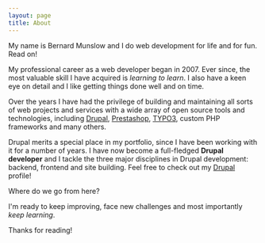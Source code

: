 ```yaml
---
layout: page
title: About
---
```


<p class="message">
  My name is Bernard Munslow and I do web development for life and for fun.  Read on!
</p>

My professional career as a web developer began in 2007.  Ever since, the most valuable skill I have acquired is *learning to learn*. I also have a keen eye on detail and I like getting things done well and on time.

Over the years I have had the privilege of building and maintaining all sorts of web projects and services with a wide array of open source tools and technologies, including [Drupal](http://www.drupal.org), [Prestashop](http://www.prestashop.com), [TYPO3](http://www.typo3.org), custom PHP frameworks and many others.

Drupal merits a special place in my portfolio, since I have been working with it for a number of years.  I have now become a full-fledged **Drupal developer** and I tackle the three major disciplines in Drupal development: backend, frontend and site building.  Feel free to check out my [Drupal](https://www.drupal.org/user/1334174/track) profile!

Where do we go from here?

I'm ready to keep improving, face new challenges and most importantly *keep learning*.

Thanks for reading!
